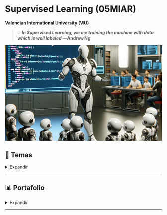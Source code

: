 # Supervised Learning (05MIAR)

**Valencian International University (VIU)**



>💡 ***In Supervised Learning, we are training the machine with data which is well labeled***
―**Andrew Ng**


![](https://github.com/vbleal/05MIAR/blob/7dc2f8fd934d7a9fc77e6eeafa0796fcc89682ff/Im/SL.png)


## 📃 Temas


<details>
    <summary> Expandir </summary>
  
## 📃 Descripción

## 📑 Estructura de Ficheros


## 📥 Inputs

### Inputs 



### Datasets 



## ㊙️ Código




## 📲 Outputs


### Preparación de Datos


### Modelado

</details>

----------------




## 📊 Portafolio

<details>
    <summary> Expandir </summary>

- **Proyecto 1**
    - 📑 Notebook (Problema): [Actividad_C1_P1_prob.ipynb]()
    - 📑 Notebook (Solución): [Actividad_C1_P1_sol.ipynb]()


</details>

----------------

